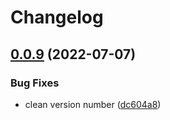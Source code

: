 # Changelog

## [0.0.9](https://github.com/intuiface/intuiface-cdk/compare/components-v0.0.8...components-v0.0.9) (2022-07-07)


### Bug Fixes

* clean version number ([dc604a8](https://github.com/intuiface/intuiface-cdk/commit/dc604a841cd810cbabbae1c3fb0577cc92ba8069))
